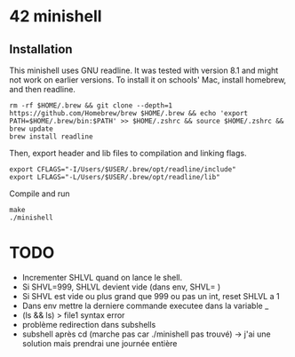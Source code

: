 # 42 minishell
## Installation
This minishell uses GNU readline. It was tested with version 8.1 and might not work on earlier versions.
To install it on schools' Mac, install homebrew, and then readline.
```
rm -rf $HOME/.brew && git clone --depth=1 https://github.com/Homebrew/brew $HOME/.brew && echo 'export PATH=$HOME/.brew/bin:$PATH' >> $HOME/.zshrc && source $HOME/.zshrc && brew update
brew install readline
```
Then, export header and lib files to compilation and linking flags.
```
export CFLAGS="-I/Users/$USER/.brew/opt/readline/include"
export LFLAGS="-L/Users/$USER/.brew/opt/readline/lib"
```
Compile and run
```
make
./minishell
```
# TODO
- Incrementer SHLVL quand on lance le shell.
- Si SHVL=999, SHLVL devient vide (dans env, SHVL= )
- Si SHVL est vide ou plus grand que 999 ou pas un int, reset SHLVL a 1
- Dans env mettre la derniere commande executee dans la variable _
- (ls && ls) > file1 syntax error 
- problème redirection dans subshells
- subshell après cd (marche pas car ./minishell pas trouvé) -> j'ai une solution mais prendrai une journée entière
